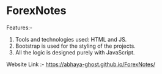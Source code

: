 # ForexNotes

Features:-
1. Tools and technologies used: HTML and JS.
2. Bootstrap is used for the styling of the projects.
3. All the logic is designed purely with JavaScript.

Website Link :- https://abhaya-ghost.github.io/ForexNotes/

